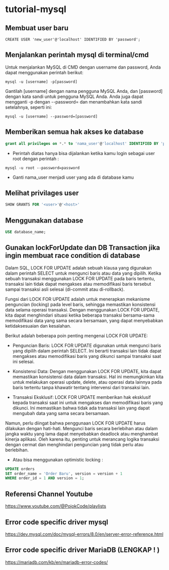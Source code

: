 # tutorial-mysql

## Membuat user baru
```
CREATE USER 'new_user'@'localhost' IDENTIFIED BY 'password';
```

## Menjalankan perintah mysql di terminal/cmd

Untuk menjalankan MySQL di CMD dengan username dan password, Anda dapat menggunakan perintah berikut:

```
mysql -u [username] -p[password]
```

Gantilah [username] dengan nama pengguna MySQL Anda, dan [password] dengan kata sandi untuk pengguna MySQL Anda. Anda juga dapat mengganti -p dengan --password= dan menambahkan kata sandi setelahnya, seperti ini:

```
mysql -u [username] --password=[password]
```

## Memberikan semua hak akses ke database
```sql
grant all privileges on *.* to 'nama_user'@'localhost' IDENTIFIED BY 'password';
```


- Perintah diatas hanya bisa dijalankan ketika kamu login sebagai user root dengan perintah :
```
mysql -u root --password=password
```
- Ganti nama_user menjadi user yang ada di database kamu

## Melihat privilages user
```sql
SHOW GRANTS FOR '<user>'@'<host>'
```

## Menggunakan database
```sql
USE database_name;  
```

## Gunakan lockForUpdate dan DB Transaction jika ingin membuat race condition di database
Dalam SQL, LOCK FOR UPDATE adalah sebuah klausa yang digunakan dalam perintah SELECT untuk mengunci baris atau data yang dipilih. Ketika sebuah transaksi menggunakan LOCK FOR UPDATE pada baris tertentu, transaksi lain tidak dapat mengakses atau memodifikasi baris tersebut sampai transaksi asli selesai (di-commit atau di-rollback).

Fungsi dari LOCK FOR UPDATE adalah untuk menerapkan mekanisme penguncian (locking) pada level baris, sehingga memastikan konsistensi data selama operasi transaksi. Dengan menggunakan LOCK FOR UPDATE, kita dapat menghindari situasi ketika beberapa transaksi bersama-sama memodifikasi data yang sama secara bersamaan, yang dapat menyebabkan ketidaksesuaian dan kesalahan.

Berikut adalah beberapa poin penting mengenai LOCK FOR UPDATE:

- Penguncian Baris: LOCK FOR UPDATE digunakan untuk mengunci baris yang dipilih dalam perintah SELECT. Ini berarti transaksi lain tidak dapat mengakses atau memodifikasi baris yang dikunci sampai transaksi saat ini selesai.

- Konsistensi Data: Dengan menggunakan LOCK FOR UPDATE, kita dapat memastikan konsistensi data dalam transaksi. Hal ini memungkinkan kita untuk melakukan operasi update, delete, atau operasi data lainnya pada baris tertentu tanpa khawatir tentang intervensi dari transaksi lain.

- Transaksi Eksklusif: LOCK FOR UPDATE memberikan hak eksklusif kepada transaksi saat ini untuk mengakses dan memodifikasi baris yang dikunci. Ini memastikan bahwa tidak ada transaksi lain yang dapat mengubah data yang sama secara bersamaan.

Namun, perlu diingat bahwa penggunaan LOCK FOR UPDATE harus dilakukan dengan hati-hati. Mengunci baris secara berlebihan atau dalam jangka waktu yang lama dapat menyebabkan deadlock atau menghambat kinerja aplikasi. Oleh karena itu, penting untuk merancang logika transaksi dengan cermat dan menghindari penguncian yang tidak perlu atau berlebihan.

- Atau bisa menggunakan optimistic locking :
```sql
UPDATE orders
SET order_name = 'Order Baru', version = version + 1
WHERE order_id = 1 AND version = 1;

```

## Referensi Channel Youtube 
https://www.youtube.com/@PojokCode/playlists

## Error code specific driver mysql
https://dev.mysql.com/doc/mysql-errors/8.0/en/server-error-reference.html

## Error code specific driver MariaDB (LENGKAP ! )
https://mariadb.com/kb/en/mariadb-error-codes/
